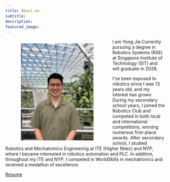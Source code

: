 ```yaml
---
title: About me
subtitle: 
description: 
featured_image:
---
```

<figure style= "text-align: center; float: left; width: 65%; margin-right: 2%; margin-left: 0%; font-style: italic">
    <img src="/images/Me.jpg" style="width: 70%;" class="img-fluid rounded">
  </figure>

I am Yong Jie.Currently pursuing a degree in Robotics Systems (RSE) at Singapore Institute of Technology (SIT) and will graduate in 2028.

I've been exposed to robotics since I was 13 years old, and my interest has grown. During my secondary school years, I joined the Robotics Club and competed in both local and international competitions, winning numerous first-place awards. After secondary school, I studied Robotics and Mechatronics Engineering at ITE (Higher Nitec) and NYP, where I became interested in robotics automation and PLC. In addition, throughout my ITE and NYP, I competed in WorldSkills in mechatronics and received a medallion of excellence.

<a href="https://YongJiee.github.io/images/Tan Yong Jie_Resume (2025).pdf" class="button button--large" download="Tan Yong Jie_Resume (2025).pdf">Resume</a>